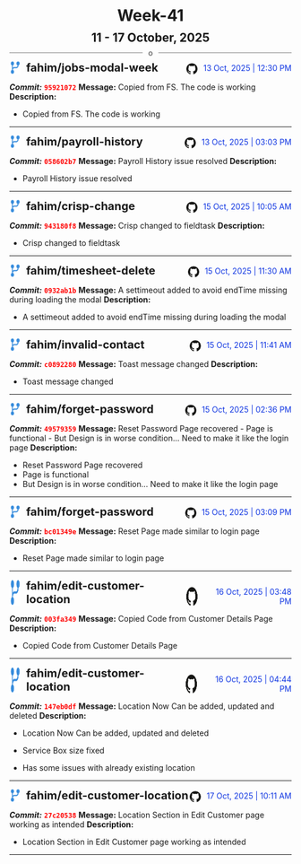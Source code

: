 <h1 style="text-align:center; margin-bottom:10px">Week-41</h1>
<h2 style="text-align:center; margin:0px">11 - 17 October, 2025</h2>
<div style="display: flex; align-items: center; justify-content: center;">
  <hr style="flex: 1; background-color: gray;" />
  <span style="padding: 0 10px;font-weight:bold; color:gray">o</span>
  <hr style="flex: 1; background-color: gray;" />
</div>

<div style="display: flex; justify-content: space-between; align-items:end;">
  <div style="display:flex">
      <img src="../assets/branch.svg" alt="GitHub Logo"  style="width:20px; margin:0 10px 0 0">
      <h3 style="margin: 0; padding:0; font-weight: bold; font-size:20px;">fahim/jobs-modal-week</h3>
  </div>
  <div style="display:flex">
  <img src="../assets/github.svg" alt="GitHub Logo" style="width:20px">
    <span style="color:rgb(16, 54, 226); text-align: right; margin:0 0 0 10px; padding:0px;">13 Oct, 2025 | 12:30 PM</span>
  </div>
</div>

**_Commit:_** <code style="color: red; font-weight: bold;">95921072</code>
**Message:** Copied from FS. The code is working
**Description:**
- Copied from FS. The code is working
---
<div style="display: flex; justify-content: space-between; align-items:end;">
  <div style="display:flex">
      <img src="../assets/branch.svg" alt="GitHub Logo"  style="width:20px; margin:0 10px 0 0">
      <h3 style="margin: 0; padding:0; font-weight: bold; font-size:20px;">fahim/payroll-history</h3>
  </div>
  <div style="display:flex">
  <img src="../assets/github.svg" alt="GitHub Logo" style="width:20px">
    <span style="color:rgb(16, 54, 226); text-align: right; margin:0 0 0 10px; padding:0px;">13 Oct, 2025 | 03:03 PM</span>
  </div>
</div>

**_Commit:_** <code style="color: red; font-weight: bold;">058602b7</code>
**Message:** Payroll History issue resolved
**Description:**
- Payroll History issue resolved
---
<div style="display: flex; justify-content: space-between; align-items:end;">
  <div style="display:flex">
      <img src="../assets/branch.svg" alt="GitHub Logo"  style="width:20px; margin:0 10px 0 0">
      <h3 style="margin: 0; padding:0; font-weight: bold; font-size:20px;">fahim/crisp-change</h3>
  </div>
  <div style="display:flex">
  <img src="../assets/github.svg" alt="GitHub Logo" style="width:20px">
    <span style="color:rgb(16, 54, 226); text-align: right; margin:0 0 0 10px; padding:0px;">15 Oct, 2025 | 10:05 AM</span>
  </div>
</div>

**_Commit:_** <code style="color: red; font-weight: bold;">943180f8</code>
**Message:** Crisp changed to fieldtask
**Description:**
- Crisp changed to fieldtask
---
<div style="display: flex; justify-content: space-between; align-items:end;">
  <div style="display:flex">
      <img src="../assets/branch.svg" alt="GitHub Logo"  style="width:20px; margin:0 10px 0 0">
      <h3 style="margin: 0; padding:0; font-weight: bold; font-size:20px;">fahim/timesheet-delete</h3>
  </div>
  <div style="display:flex">
  <img src="../assets/github.svg" alt="GitHub Logo" style="width:20px">
    <span style="color:rgb(16, 54, 226); text-align: right; margin:0 0 0 10px; padding:0px;">15 Oct, 2025 | 11:30 AM</span>
  </div>
</div>

**_Commit:_** <code style="color: red; font-weight: bold;">0932ab1b</code>
**Message:** A settimeout added to avoid endTime missing during loading the modal
**Description:**
- A settimeout added to avoid endTime missing during loading the modal
---
<div style="display: flex; justify-content: space-between; align-items:end;">
  <div style="display:flex">
      <img src="../assets/branch.svg" alt="GitHub Logo"  style="width:20px; margin:0 10px 0 0">
      <h3 style="margin: 0; padding:0; font-weight: bold; font-size:20px;">fahim/invalid-contact</h3>
  </div>
  <div style="display:flex">
  <img src="../assets/github.svg" alt="GitHub Logo" style="width:20px">
    <span style="color:rgb(16, 54, 226); text-align: right; margin:0 0 0 10px; padding:0px;">15 Oct, 2025 | 11:41 AM</span>
  </div>
</div>

**_Commit:_** <code style="color: red; font-weight: bold;">c0892280</code>
**Message:** Toast message changed
**Description:**
- Toast message changed
---
<div style="display: flex; justify-content: space-between; align-items:end;">
  <div style="display:flex">
      <img src="../assets/branch.svg" alt="GitHub Logo"  style="width:20px; margin:0 10px 0 0">
      <h3 style="margin: 0; padding:0; font-weight: bold; font-size:20px;">fahim/forget-password</h3>
  </div>
  <div style="display:flex">
  <img src="../assets/github.svg" alt="GitHub Logo" style="width:20px">
    <span style="color:rgb(16, 54, 226); text-align: right; margin:0 0 0 10px; padding:0px;">15 Oct, 2025 | 02:36 PM</span>
  </div>
</div>

**_Commit:_** <code style="color: red; font-weight: bold;">49579359</code>
**Message:** Reset Password Page recovered - Page is functional - But Design is in worse condition... Need to make it like the login page
**Description:**
- Reset Password Page recovered
- Page is functional
- But Design is in worse condition... Need to make it like the login page
---
<div style="display: flex; justify-content: space-between; align-items:end;">
  <div style="display:flex">
      <img src="../assets/branch.svg" alt="GitHub Logo"  style="width:20px; margin:0 10px 0 0">
      <h3 style="margin: 0; padding:0; font-weight: bold; font-size:20px;">fahim/forget-password</h3>
  </div>
  <div style="display:flex">
  <img src="../assets/github.svg" alt="GitHub Logo" style="width:20px">
    <span style="color:rgb(16, 54, 226); text-align: right; margin:0 0 0 10px; padding:0px;">15 Oct, 2025 | 03:09 PM</span>
  </div>
</div>

**_Commit:_** <code style="color: red; font-weight: bold;">bc01349e</code>
**Message:** Reset Page made similar  to login page
**Description:**
- Reset Page made similar  to login page
---
<div style="display: flex; justify-content: space-between; align-items:end;">
  <div style="display:flex">
      <img src="../assets/branch.svg" alt="GitHub Logo"  style="width:20px; margin:0 10px 0 0">
      <h3 style="margin: 0; padding:0; font-weight: bold; font-size:20px;">fahim/edit-customer-location</h3>
  </div>
  <div style="display:flex">
  <img src="../assets/github.svg" alt="GitHub Logo" style="width:20px">
    <span style="color:rgb(16, 54, 226); text-align: right; margin:0 0 0 10px; padding:0px;">16 Oct, 2025 | 03:48 PM</span>
  </div>
</div>

**_Commit:_** <code style="color: red; font-weight: bold;">003fa349</code>
**Message:** Copied Code from Customer Details Page
**Description:**
- Copied Code from Customer Details Page
---
<div style="display: flex; justify-content: space-between; align-items:end;">
  <div style="display:flex">
      <img src="../assets/branch.svg" alt="GitHub Logo"  style="width:20px; margin:0 10px 0 0">
      <h3 style="margin: 0; padding:0; font-weight: bold; font-size:20px;">fahim/edit-customer-location</h3>
  </div>
  <div style="display:flex">
  <img src="../assets/github.svg" alt="GitHub Logo" style="width:20px">
    <span style="color:rgb(16, 54, 226); text-align: right; margin:0 0 0 10px; padding:0px;">16 Oct, 2025 | 04:44 PM</span>
  </div>
</div>

**_Commit:_** <code style="color: red; font-weight: bold;">147eb0df</code>
**Message:** Location Now Can be added, updated and deleted
**Description:**
- Location Now Can be added, updated and deleted

- Service Box size fixed
- Has some issues with already existing location
---
<div style="display: flex; justify-content: space-between; align-items:end;">
  <div style="display:flex">
      <img src="../assets/branch.svg" alt="GitHub Logo"  style="width:20px; margin:0 10px 0 0">
      <h3 style="margin: 0; padding:0; font-weight: bold; font-size:20px;">fahim/edit-customer-location</h3>
  </div>
  <div style="display:flex">
  <img src="../assets/github.svg" alt="GitHub Logo" style="width:20px">
    <span style="color:rgb(16, 54, 226); text-align: right; margin:0 0 0 10px; padding:0px;">17 Oct, 2025 | 10:11 AM</span>
  </div>
</div>

**_Commit:_** <code style="color: red; font-weight: bold;">27c20538</code>
**Message:** Location Section in Edit Customer page working as intended
**Description:**
- Location Section in Edit Customer page working as intended
---
